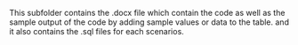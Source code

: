 This subfolder contains the .docx file which contain the code as well as the sample output of the code by adding sample values or data to the table. and it also contains the .sql files for each scenarios.
